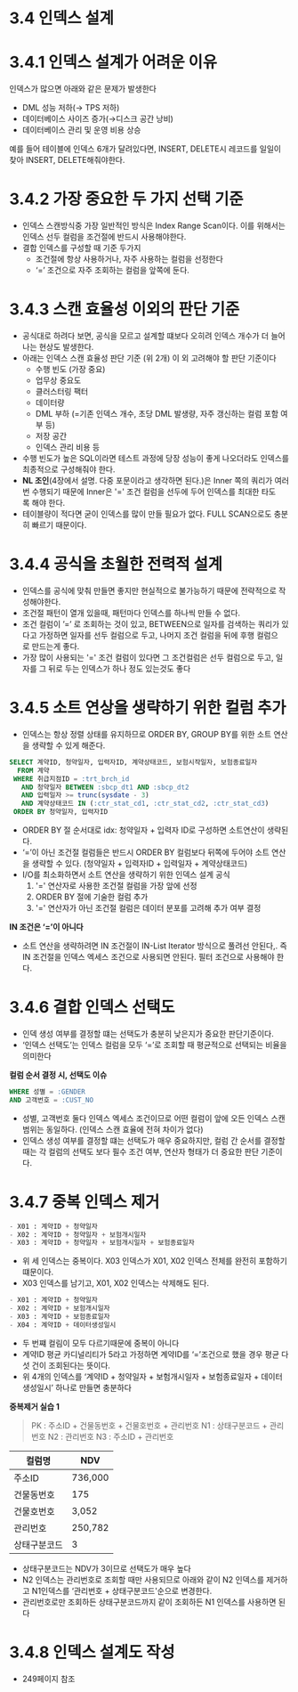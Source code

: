 # 3.4 인덱스 설계

# 3.4.1 인덱스 설계가 어려운 이유

인덱스가 많으면 아래와 같은 문제가 발생한다

- DML 성능 저하(→ TPS 저하)
- 데이터베이스 사이즈 증가(→디스크 공간 낭비)
- 데이터베이스 관리 및 운영 비용 상승

예를 들어 테이블에 인덱스 6개가 달려있다면, INSERT, DELETE시 레코드를 일일이 찾아 INSERT, DELETE해줘야한다.

# 3.4.2 가장 중요한 두 가지 선택 기준

- 인덱스 스캔방식중 가장 일반적인 방식은 Index Range Scan이다. 이를 위해서는 인덱스 선두 컬럼을 조건절에 반드시 사용해야한다.
- 결합 인덱스를 구성할 때 기준 두가지
    - 조건절에 항상 사용하거나, 자주 사용하는 컬럼을 선정한다
    - ‘=’ 조건으로 자주 조회하는 컬럼을 앞쪽에 둔다.
    

# 3.4.3 스캔 효율성 이외의 판단 기준

- 공식대로 하려다 보면, 공식을 모르고 설계할 떄보다 오히려 인덱스 개수가 더 늘어나는 현상도 발생한다.
- 아래는 인덱스 스캔 효율성 판단 기준 (위 2개) 이 외 고려해야 할 판단 기준이다
    - 수행 빈도 (가장 중요)
    - 업무상 중요도
    - 클러스터링 팩터
    - 데이터량
    - DML 부하 (=기존 인덱스 개수, 초당 DML 발생량, 자주 갱신하는 컬럼 포함 여부 등)
    - 저장 공간
    - 인덱스 관리 비용 등
- 수행 빈도가 높은 SQL이라면 테스트 과정에 당장 성능이 좋게 나오더라도 인덱스를 최종적으로 구성해줘야 한다.
- **NL 조인**(4장에서 설명. 다중 포문이라고 생각하면 된다.)은 Inner 쪽의 쿼리가 여러 번 수행되기 때문에 Inner은 '=' 조건 컬럼을 선두에 두어 인덱스를 최대한 타도록 해야 한다.
- 테이블량이 적다면 굳이 인덱스를 많이 만들 필요가 없다. FULL SCAN으로도 충분히 빠르기 때문이다.

# 3.4.4 공식을 초월한 전력적 설계

- 인덱스를 공식에 맞춰 만들면 좋지만 현실적으로 불가능하기 때문에 전략적으로 작성해야한다.
- 조건절 패턴이 열개 있을때, 패턴마다 인덱스를 하나씩 만들 수 없다.
- 조건 컬럼이 ’=’ 로 조회하는 것이 있고, BETWEEN으로 일자를 검색하는 쿼리가 있다고 가정하면 일자를 선두 컬럼으로 두고, 나머지 조건 컬럼을 뒤에 후행 컬럼으로 만드는게 좋다.
- 가장 많이 사용되는 '=' 조건 컬럼이 있다면 그 조건컬럼은 선두 컬럼으로 두고, 일자를 그 뒤로 두는 인덱스가 하나 정도 있는것도 좋다

# 3.4.5 소트 연상을 생략하기 위한 컬럼 추가

- 인덱스는 항상 정렬 상태를 유지하므로 ORDER BY, GROUP BY를 위한 소트 연산을 생략할 수 있게 해준다.

```sql
SELECT 계약ID, 청약일자, 입력자ID, 계약상태코드, 보험시작일자, 보험종료일자
  FROM 계약
 WHERE 취급지점ID = :trt_brch_id
   AND 청약일자 BETWEEN :sbcp_dt1 AND :sbcp_dt2
   AND 입력일자 >= trunc(sysdate - 3)
   AND 계약상태코드 IN (:ctr_stat_cd1, :ctr_stat_cd2, :ctr_stat_cd3)
 ORDER BY 청약일자, 입력자ID
```

- ORDER BY 절 순서대로 idx: 청약일자 + 입력자 ID로 구성하면 소트연산이 생략된다.
- ‘=’이 아닌 조건절 컬럼들은 반드시 ORDER BY 컬럼보다 뒤쪽에 두어야 소트 연산을 생략할 수 있다.
(청약일자 + 입력자ID + 입력일자 + 계약상태코드)
- I/O를 최소화하면서 소트 연산을 생략하기 위한 인덱스 설계 공식
    1. '=' 연산자로 사용한 조건절 컬럼을 가장 앞에 선정
    2. ORDER BY 절에 기술한 컬럼 추가
    3. '=' 연산자가 아닌 조건절 컬럼은 데이터 분포를 고려해 추가 여부 결정

**IN 조건은 ‘=’이 아니다**

- 소트 연산을 생략하려면 IN 조건절이 IN-List Iterator 방식으로 풀려선 안된다,. 즉 IN 조건절을 인덱스 엑세스 조건으로 사용되면 안된다. 필터 조건으로 사용해야 한다.

# 3.4.6 결합 인덱스 선택도

- 인덱 생성 여부를 결정할 떄는 선택도가 충분히 낮은지가 중요한 판단기준이다.
- ‘인덱스 선택도’는 인덱스 컬럼을 모두 ‘=’로 조회할 때 평균적으로 선택되는 비율을 의미한다

**컬럼 순서 결정 시, 선택도 이슈**

```sql
WHERE 성별 = :GENDER
AND 고객번호 = :CUST_NO
```

- 성별, 고객번호 둘다 인덱스 엑세스 조건이므로 어떤 컬럼이 앞에 오든 인덱스 스캔 범위는 동일하다. (인덱스 스캔 효율에 전혀 차이가 없다)
- 인덱스 생성 여부를 결정할 떄는 선택도가 매우 중요하지만, 컬럼 간 순서를 결정할 때는 각 컬럼의 선택도 보다 필수 조건 여부, 연산자 형태가 더 중요한 판단 기준이다.

# 3.4.7 중복 인덱스 제거

```sql
- X01 : 계약ID + 청약일자
- X02 : 계약ID + 청약일자 + 보험개시일자
- X03 : 계약ID + 청약일자 + 보험개시일자 + 보험종료일자
```

- 위 세 인덱스는 중복이다. X03 인덱스가 X01, X02 인덱스 전체를 완전히 포함하기 떄문이다.
- X03 인덱스를 남기고, X01, X02 인덱스는 삭제해도 된다.

```sql
- X01 : 계약ID + 청약일자
- X02 : 계약ID + 보험개시일자
- X03 : 계약ID + 보험종료일자
- X04 : 계약ID + 데이터생성일시
```

- 두 번쨰 컬림이 모두 다르기때문에 중복이 아니다
- 계약ID 평균 카디널리티가 5라고 가정하면 계약ID를  ‘=’조건으로 했을 경우 평균 다섯 건이 조회된다는 뜻이다.
- 위 4개의 인덱스를 ‘계약ID + 청약일자 + 보험개시일자 + 보험종료일자 + 데이터생성일시’ 하나로 만들면 충분하다

**중복제거 실습 1**

> PK : 주소ID + 건물동번호 + 건물호번호 + 관리번호
N1 : 상태구분코드 + 관리번호
N2 : 관리번호
N3 : 주소ID + 관리번호
> 

| 컬럼명 | NDV |
| --- | --- |
| 주소ID | 736,000 |
| 건물동번호 | 175 |
| 건물호번호 | 3,052 |
| 관리번호 | 250,782 |
| 상태구분코드 | 3 |

- 상태구분코드는 NDV가 3이므로 선택도가 매우 높다
- N2 인덱스는 관리번호로 조회할 때만 사용되므로 아래와 같이 N2 인덱스를 제거하고 N1인덱스를 ‘관리번호 + 상태구분코드'순으로 변경한다.
- 관리번호로만 조회하든 상태구분코드까지 같이 조회하든 N1 인덱스를 사용하면 된다

# 3.4.8 인덱스 설계도 작성

- 249페이지 참조